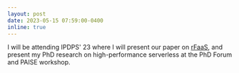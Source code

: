 ```yaml
---
layout: post
date: 2023-05-15 07:59:00-0400
inline: true
---
```


I will be attending IPDPS' 23 where I will present our paper on [rFaaS](/projects/rfaas),
and present my PhD research on high-performance serverless at the PhD Forum and PAISE workshop.
